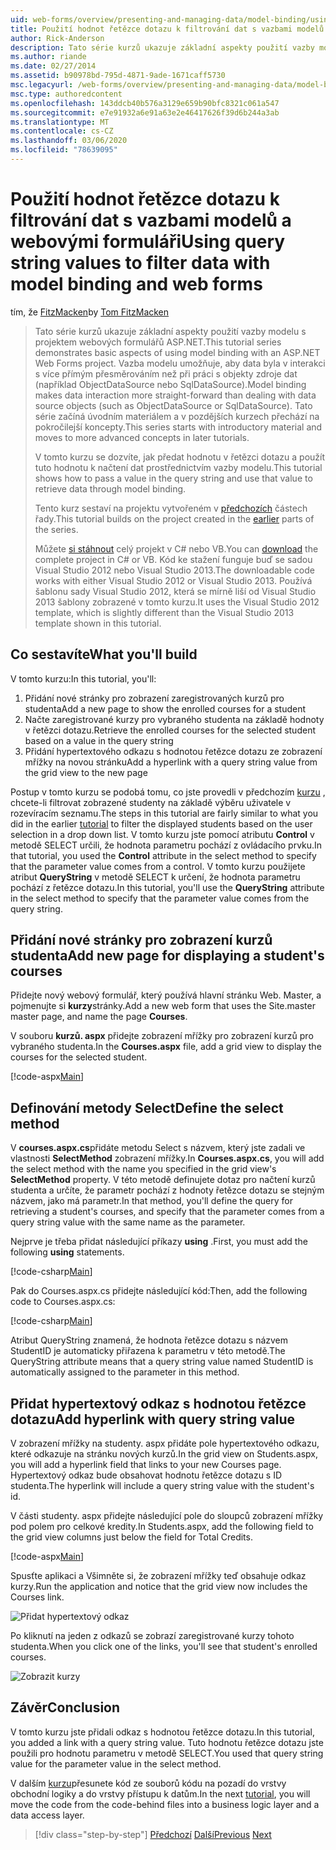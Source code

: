 ```yaml
---
uid: web-forms/overview/presenting-and-managing-data/model-binding/using-query-string-values-to-retrieve-data
title: Použití hodnot řetězce dotazu k filtrování dat s vazbami modelů a webovými formuláři | Microsoft Docs
author: Rick-Anderson
description: Tato série kurzů ukazuje základní aspekty použití vazby modelu s projektem webových formulářů ASP.NET. Vazba modelu umožňuje interakci dat více-...
ms.author: riande
ms.date: 02/27/2014
ms.assetid: b90978bd-795d-4871-9ade-1671caff5730
msc.legacyurl: /web-forms/overview/presenting-and-managing-data/model-binding/using-query-string-values-to-retrieve-data
msc.type: authoredcontent
ms.openlocfilehash: 143ddcb40b576a3129e659b90bfc8321c061a547
ms.sourcegitcommit: e7e91932a6e91a63e2e46417626f39d6b244a3ab
ms.translationtype: MT
ms.contentlocale: cs-CZ
ms.lasthandoff: 03/06/2020
ms.locfileid: "78639095"
---
```

# <a name="using-query-string-values-to-filter-data-with-model-binding-and-web-forms"></a><span data-ttu-id="34204-104">Použití hodnot řetězce dotazu k filtrování dat s vazbami modelů a webovými formuláři</span><span class="sxs-lookup"><span data-stu-id="34204-104">Using query string values to filter data with model binding and web forms</span></span>

<span data-ttu-id="34204-105">tím, že [FitzMacken](https://github.com/tfitzmac)</span><span class="sxs-lookup"><span data-stu-id="34204-105">by [Tom FitzMacken](https://github.com/tfitzmac)</span></span>

> <span data-ttu-id="34204-106">Tato série kurzů ukazuje základní aspekty použití vazby modelu s projektem webových formulářů ASP.NET.</span><span class="sxs-lookup"><span data-stu-id="34204-106">This tutorial series demonstrates basic aspects of using model binding with an ASP.NET Web Forms project.</span></span> <span data-ttu-id="34204-107">Vazba modelu umožňuje, aby data byla v interakci s více přímým přesměrováním než při práci s objekty zdroje dat (například ObjectDataSource nebo SqlDataSource).</span><span class="sxs-lookup"><span data-stu-id="34204-107">Model binding makes data interaction more straight-forward than dealing with data source objects (such as ObjectDataSource or SqlDataSource).</span></span> <span data-ttu-id="34204-108">Tato série začíná úvodním materiálem a v pozdějších kurzech přechází na pokročilejší koncepty.</span><span class="sxs-lookup"><span data-stu-id="34204-108">This series starts with introductory material and moves to more advanced concepts in later tutorials.</span></span>
> 
> <span data-ttu-id="34204-109">V tomto kurzu se dozvíte, jak předat hodnotu v řetězci dotazu a použít tuto hodnotu k načtení dat prostřednictvím vazby modelu.</span><span class="sxs-lookup"><span data-stu-id="34204-109">This tutorial shows how to pass a value in the query string and use that value to retrieve data through model binding.</span></span>
> 
> <span data-ttu-id="34204-110">Tento kurz sestaví na projektu vytvořeném v [předchozích](retrieving-data.md) částech řady.</span><span class="sxs-lookup"><span data-stu-id="34204-110">This tutorial builds on the project created in the [earlier](retrieving-data.md) parts of the series.</span></span>
> 
> <span data-ttu-id="34204-111">Můžete [si stáhnout](https://go.microsoft.com/fwlink/?LinkId=286116) celý projekt v C# nebo VB.</span><span class="sxs-lookup"><span data-stu-id="34204-111">You can [download](https://go.microsoft.com/fwlink/?LinkId=286116) the complete project in C# or VB.</span></span> <span data-ttu-id="34204-112">Kód ke stažení funguje buď se sadou Visual Studio 2012 nebo Visual Studio 2013.</span><span class="sxs-lookup"><span data-stu-id="34204-112">The downloadable code works with either Visual Studio 2012 or Visual Studio 2013.</span></span> <span data-ttu-id="34204-113">Používá šablonu sady Visual Studio 2012, která se mírně liší od Visual Studio 2013 šablony zobrazené v tomto kurzu.</span><span class="sxs-lookup"><span data-stu-id="34204-113">It uses the Visual Studio 2012 template, which is slightly different than the Visual Studio 2013 template shown in this tutorial.</span></span>

## <a name="what-youll-build"></a><span data-ttu-id="34204-114">Co sestavíte</span><span class="sxs-lookup"><span data-stu-id="34204-114">What you'll build</span></span>

<span data-ttu-id="34204-115">V tomto kurzu:</span><span class="sxs-lookup"><span data-stu-id="34204-115">In this tutorial, you'll:</span></span>

1. <span data-ttu-id="34204-116">Přidání nové stránky pro zobrazení zaregistrovaných kurzů pro studenta</span><span class="sxs-lookup"><span data-stu-id="34204-116">Add a new page to show the enrolled courses for a student</span></span>
2. <span data-ttu-id="34204-117">Načte zaregistrované kurzy pro vybraného studenta na základě hodnoty v řetězci dotazu.</span><span class="sxs-lookup"><span data-stu-id="34204-117">Retrieve the enrolled courses for the selected student based on a value in the query string</span></span>
3. <span data-ttu-id="34204-118">Přidání hypertextového odkazu s hodnotou řetězce dotazu ze zobrazení mřížky na novou stránku</span><span class="sxs-lookup"><span data-stu-id="34204-118">Add a hyperlink with a query string value from the grid view to the new page</span></span>

<span data-ttu-id="34204-119">Postup v tomto kurzu se podobá tomu, co jste provedli v předchozím [kurzu](sorting-paging-and-filtering-data.md) , chcete-li filtrovat zobrazené studenty na základě výběru uživatele v rozevíracím seznamu.</span><span class="sxs-lookup"><span data-stu-id="34204-119">The steps in this tutorial are fairly similar to what you did in the earlier [tutorial](sorting-paging-and-filtering-data.md) to filter the displayed students based on the user selection in a drop down list.</span></span> <span data-ttu-id="34204-120">V tomto kurzu jste pomocí atributu **Control** v metodě SELECT určili, že hodnota parametru pochází z ovládacího prvku.</span><span class="sxs-lookup"><span data-stu-id="34204-120">In that tutorial, you used the **Control** attribute in the select method to specify that the parameter value comes from a control.</span></span> <span data-ttu-id="34204-121">V tomto kurzu použijete atribut **QueryString** v metodě SELECT k určení, že hodnota parametru pochází z řetězce dotazu.</span><span class="sxs-lookup"><span data-stu-id="34204-121">In this tutorial, you'll use the **QueryString** attribute in the select method to specify that the parameter value comes from the query string.</span></span>

## <a name="add-new-page-for-displaying-a-students-courses"></a><span data-ttu-id="34204-122">Přidání nové stránky pro zobrazení kurzů studenta</span><span class="sxs-lookup"><span data-stu-id="34204-122">Add new page for displaying a student's courses</span></span>

<span data-ttu-id="34204-123">Přidejte nový webový formulář, který používá hlavní stránku Web. Master, a pojmenujte si **kurzy**stránky.</span><span class="sxs-lookup"><span data-stu-id="34204-123">Add a new web form that uses the Site.master master page, and name the page **Courses**.</span></span>

<span data-ttu-id="34204-124">V souboru **kurzů. aspx** přidejte zobrazení mřížky pro zobrazení kurzů pro vybraného studenta.</span><span class="sxs-lookup"><span data-stu-id="34204-124">In the **Courses.aspx** file, add a grid view to display the courses for the selected student.</span></span>

[!code-aspx[Main](using-query-string-values-to-retrieve-data/samples/sample1.aspx)]

## <a name="define-the-select-method"></a><span data-ttu-id="34204-125">Definování metody Select</span><span class="sxs-lookup"><span data-stu-id="34204-125">Define the select method</span></span>

<span data-ttu-id="34204-126">V **courses.aspx.cs**přidáte metodu Select s názvem, který jste zadali ve vlastnosti **SelectMethod** zobrazení mřížky.</span><span class="sxs-lookup"><span data-stu-id="34204-126">In **Courses.aspx.cs**, you will add the select method with the name you specified in the grid view's **SelectMethod** property.</span></span> <span data-ttu-id="34204-127">V této metodě definujete dotaz pro načtení kurzů studenta a určíte, že parametr pochází z hodnoty řetězce dotazu se stejným názvem, jako má parametr.</span><span class="sxs-lookup"><span data-stu-id="34204-127">In that method, you'll define the query for retrieving a student's courses, and specify that the parameter comes from a query string value with the same name as the parameter.</span></span>

<span data-ttu-id="34204-128">Nejprve je třeba přidat následující příkazy **using** .</span><span class="sxs-lookup"><span data-stu-id="34204-128">First, you must add the following **using** statements.</span></span>

[!code-csharp[Main](using-query-string-values-to-retrieve-data/samples/sample2.cs)]

<span data-ttu-id="34204-129">Pak do Courses.aspx.cs přidejte následující kód:</span><span class="sxs-lookup"><span data-stu-id="34204-129">Then, add the following code to Courses.aspx.cs:</span></span>

[!code-csharp[Main](using-query-string-values-to-retrieve-data/samples/sample3.cs)]

<span data-ttu-id="34204-130">Atribut QueryString znamená, že hodnota řetězce dotazu s názvem StudentID je automaticky přiřazena k parametru v této metodě.</span><span class="sxs-lookup"><span data-stu-id="34204-130">The QueryString attribute means that a query string value named StudentID is automatically assigned to the parameter in this method.</span></span>

## <a name="add-hyperlink-with-query-string-value"></a><span data-ttu-id="34204-131">Přidat hypertextový odkaz s hodnotou řetězce dotazu</span><span class="sxs-lookup"><span data-stu-id="34204-131">Add hyperlink with query string value</span></span>

<span data-ttu-id="34204-132">V zobrazení mřížky na studenty. aspx přidáte pole hypertextového odkazu, které odkazuje na stránku nových kurzů.</span><span class="sxs-lookup"><span data-stu-id="34204-132">In the grid view on Students.aspx, you will add a hyperlink field that links to your new Courses page.</span></span> <span data-ttu-id="34204-133">Hypertextový odkaz bude obsahovat hodnotu řetězce dotazu s ID studenta.</span><span class="sxs-lookup"><span data-stu-id="34204-133">The hyperlink will include a query string value with the student's id.</span></span>

<span data-ttu-id="34204-134">V části studenty. aspx přidejte následující pole do sloupců zobrazení mřížky pod polem pro celkové kredity.</span><span class="sxs-lookup"><span data-stu-id="34204-134">In Students.aspx, add the following field to the grid view columns just below the field for Total Credits.</span></span>

[!code-aspx[Main](using-query-string-values-to-retrieve-data/samples/sample4.aspx?highlight=7-8)]

<span data-ttu-id="34204-135">Spusťte aplikaci a Všimněte si, že zobrazení mřížky teď obsahuje odkaz kurzy.</span><span class="sxs-lookup"><span data-stu-id="34204-135">Run the application and notice that the grid view now includes the Courses link.</span></span>

![Přidat hypertextový odkaz](using-query-string-values-to-retrieve-data/_static/image1.png)

<span data-ttu-id="34204-137">Po kliknutí na jeden z odkazů se zobrazí zaregistrované kurzy tohoto studenta.</span><span class="sxs-lookup"><span data-stu-id="34204-137">When you click one of the links, you'll see that student's enrolled courses.</span></span>

![Zobrazit kurzy](using-query-string-values-to-retrieve-data/_static/image2.png)

## <a name="conclusion"></a><span data-ttu-id="34204-139">Závěr</span><span class="sxs-lookup"><span data-stu-id="34204-139">Conclusion</span></span>

<span data-ttu-id="34204-140">V tomto kurzu jste přidali odkaz s hodnotou řetězce dotazu.</span><span class="sxs-lookup"><span data-stu-id="34204-140">In this tutorial, you added a link with a query string value.</span></span> <span data-ttu-id="34204-141">Tuto hodnotu řetězce dotazu jste použili pro hodnotu parametru v metodě SELECT.</span><span class="sxs-lookup"><span data-stu-id="34204-141">You used that query string value for the parameter value in the select method.</span></span>

<span data-ttu-id="34204-142">V dalším [kurzu](adding-business-logic-layer.md)přesunete kód ze souborů kódu na pozadí do vrstvy obchodní logiky a do vrstvy přístupu k datům.</span><span class="sxs-lookup"><span data-stu-id="34204-142">In the next [tutorial](adding-business-logic-layer.md), you will move the code from the code-behind files into a business logic layer and a data access layer.</span></span>

> [!div class="step-by-step"]
> <span data-ttu-id="34204-143">[Předchozí](integrating-jquery-ui.md)
> [Další](adding-business-logic-layer.md)</span><span class="sxs-lookup"><span data-stu-id="34204-143">[Previous](integrating-jquery-ui.md)
[Next](adding-business-logic-layer.md)</span></span>
